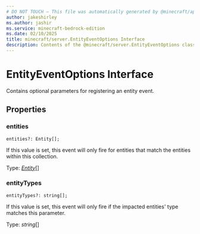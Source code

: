 ```yaml
---
# DO NOT TOUCH — This file was automatically generated by @minecraft/api-docs-generator, to report problems file an issue at https://github.com/Mojang/minecraft-scripting-libraries
author: jakeshirley
ms.author: jashir
ms.service: minecraft-bedrock-edition
ms.date: 02/10/2025
title: minecraft/server.EntityEventOptions Interface
description: Contents of the @minecraft/server.EntityEventOptions class.
---
```

# EntityEventOptions Interface

Contains optional parameters for registering an entity event.

## Properties

### **entities**
`entities?: Entity[];`

If this value is set, this event will only fire for entities that match the entities within this collection.

Type: [*Entity*](Entity.md)[]

### **entityTypes**
`entityTypes?: string[];`

If this value is set, this event will only fire if the impacted entities' type matches this parameter.

Type: *string*[]
